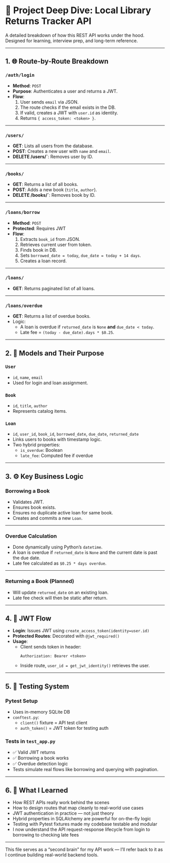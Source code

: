 # 🧠 Project Deep Dive: Local Library Returns Tracker API

A detailed breakdown of how this REST API works under the hood. Designed for learning, interview prep, and long-term reference.

---

## 1. 🌐 Route-by-Route Breakdown

### `/auth/login`
- **Method**: `POST`
- **Purpose**: Authenticates a user and returns a JWT.
- **Flow**:
  1. User sends `email` via JSON.
  2. The route checks if the email exists in the DB.
  3. If valid, creates a JWT with `user.id` as identity.
  4. Returns `{ access_token: <token> }`.

---

### `/users/`
- **GET**: Lists all users from the database.
- **POST**: Creates a new user with `name` and `email`.
- **DELETE /users/<id>`**: Removes user by ID.

---

### `/books/`
- **GET**: Returns a list of all books.
- **POST**: Adds a new book (`title`, `author`).
- **DELETE /books/<id>`**: Removes book by ID.

---

### `/loans/borrow`
- **Method**: `POST`  
- **Protected**: Requires JWT
- **Flow**:
  1. Extracts `book_id` from JSON.
  2. Retrieves current user from token.
  3. Finds book in DB.
  4. Sets `borrowed_date = today`, `due_date = today + 14 days`.
  5. Creates a loan record.

---

### `/loans/`
- **GET**: Returns paginated list of all loans.

---

### `/loans/overdue`
- **GET**: Returns a list of overdue books.
- Logic:
  - A loan is overdue if `returned_date` is `None` **and** `due_date < today`.
  - Late fee = `(today - due_date).days * $0.25`.

---

## 2. 🧱 Models and Their Purpose

### `User`
- `id`, `name`, `email`
- Used for login and loan assignment.

### `Book`
- `id`, `title`, `author`
- Represents catalog items.

### `Loan`
- `id`, `user_id`, `book_id`, `borrowed_date`, `due_date`, `returned_date`
- Links users to books with timestamp logic.
- Two hybrid properties:
  - `is_overdue`: Boolean
  - `late_fee`: Computed fee if overdue

---

## 3. ⚙️ Key Business Logic

### Borrowing a Book
- Validates JWT.
- Ensures book exists.
- Ensures no duplicate active loan for same book.
- Creates and commits a new `Loan`.

---

### Overdue Calculation
- Done dynamically using Python’s `datetime`.
- A loan is overdue if `returned_date` is `None` and the current date is past the due date.
- Late fee calculated as `$0.25 * days overdue`.

---

### Returning a Book (Planned)
- Will update `returned_date` on an existing loan.
- Late fee check will then be static after return.

---

## 4. 🔐 JWT Flow

- **Login**: Issues JWT using `create_access_token(identity=user.id)`
- **Protected Routes**: Decorated with `@jwt_required()`
- **Usage**:
  - Client sends token in header:
    ```
    Authorization: Bearer <token>
    ```
  - Inside route, `user_id = get_jwt_identity()` retrieves the user.

---

## 5. 🧪 Testing System

### Pytest Setup
- Uses in-memory SQLite DB
- `conftest.py`:
  - `client()` fixture = API test client
  - `auth_token()` = JWT token for testing auth

### Tests in `test_app.py`
- ✅ Valid JWT returns
- ✅ Borrowing a book works
- ✅ Overdue detection logic
- Tests simulate real flows like borrowing and querying with pagination.

---

## 6. 💭 What I Learned

- How REST APIs really work behind the scenes
- How to design routes that map cleanly to real-world use cases
- JWT authentication in practice — not just theory
- Hybrid properties in SQLAlchemy are powerful for on-the-fly logic
- Testing with Pytest fixtures made my codebase testable and modular
- I now understand the API request-response lifecycle from login to borrowing to checking late fees

---

This file serves as a “second brain” for my API work — I’ll refer back to it as I continue building real-world backend tools.

